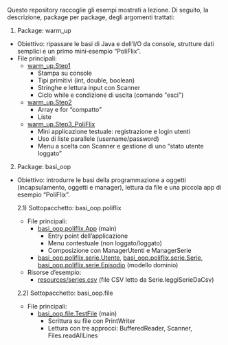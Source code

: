 Questo repository raccoglie gli esempi mostrati a lezione. 
Di seguito, la descrizione, package per package, degli argomenti trattati:

1) Package: warm_up
- Obiettivo: ripassare le basi di Java e dell’I/O da console, strutture dati semplici e un primo mini‑esempio “PoliFlix”.
- File principali:
  - [warm_up.Step1](src/warm_up/Step1.java) 
    - Stampa su console
    - Tipi primitivi (int, double, boolean)
    - Stringhe e lettura input con Scanner
    - Ciclo while e condizione di uscita (comando "esci")
  - [warm_up.Step2](src/warm_up/Step2.java) 
    - Array e for “compatto” 
    - Liste 
  - [warm_up.Step3_PoliFlix](src/warm_up/Step3_PoliFlix.java) 
    - Mini applicazione testuale: registrazione e login utenti
    - Uso di liste parallele (username/password)
    - Menu a scelta con Scanner e gestione di uno “stato utente loggato”

2) Package: basi_oop
- Obiettivo: introdurre le basi della programmazione a oggetti (incapsulamento, oggetti e manager), lettura da file e una piccola app di esempio “PoliFlix”.

  2.1) Sottopacchetto: basi_oop.poliflix
  - File principali:
    - [basi_oop.poliflix.App](src/basi_oop/poliflix/App.java) (main)
      - Entry point dell’applicazione
      - Menu contestuale (non loggato/loggato)
      - Composizione con ManagerUtenti e ManagerSerie
    - [basi_oop.poliflix.serie.Utente](src/basi_oop/poliflix/utenti/Utente.java), [basi_oop.poliflix.serie.Serie](src/basi_oop/poliflix/serie/Serie.java), [basi_oop.poliflix.serie.Episodio](src/basi_oop/poliflix/serie/Episodio.java)  (modello dominio)
  - Risorse d’esempio:
    - [resources/series.csv](resources/series.csv) (file CSV letto da Serie.leggiSerieDaCsv)

  2.2) Sottopacchetto: basi_oop.file
  - File principali:
    - [basi_oop.file.TestFile](src/basi_oop/file/TestFile.java) (main)
      - Scrittura su file con PrintWriter
      - Lettura con tre approcci: BufferedReader, Scanner, Files.readAllLines
